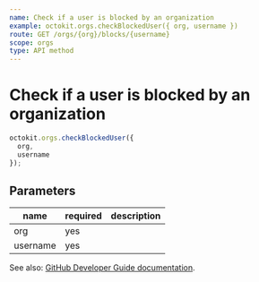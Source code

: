 ```yaml
---
name: Check if a user is blocked by an organization
example: octokit.orgs.checkBlockedUser({ org, username })
route: GET /orgs/{org}/blocks/{username}
scope: orgs
type: API method
---
```


# Check if a user is blocked by an organization

```js
octokit.orgs.checkBlockedUser({
  org,
  username
});
```

## Parameters

<table>
  <thead>
    <tr>
      <th>name</th>
      <th>required</th>
      <th>description</th>
    </tr>
  </thead>
  <tbody>
    <tr><td>org</td><td>yes</td><td>

</td></tr>
<tr><td>username</td><td>yes</td><td>

</td></tr>
  </tbody>
</table>

See also: [GitHub Developer Guide documentation](https://docs.github.com/rest/reference/orgs#check-if-a-user-is-blocked-by-an-organization).
